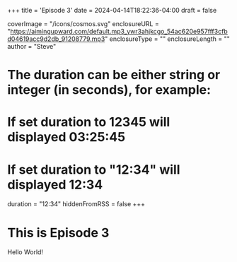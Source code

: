 +++
title = 'Episode 3'
date = 2024-04-14T18:22:36-04:00
draft = false

coverImage = "/icons/cosmos.svg"
enclosureURL = "https://aimingupward.com/default.mp3_ywr3ahjkcgo_54ac620e957fff3cfbd04619acc9d2db_91208779.mp3"
enclosureType = ""
enclosureLength = ""
author = "Steve"
# The duration can be either string or integer (in seconds), for example:
# If set duration to 12345 will displayed 03:25:45
# If set duration to "12:34" will displayed 12:34
duration = "12:34"
hiddenFromRSS = false
+++

# This is Episode 3

Hello World!